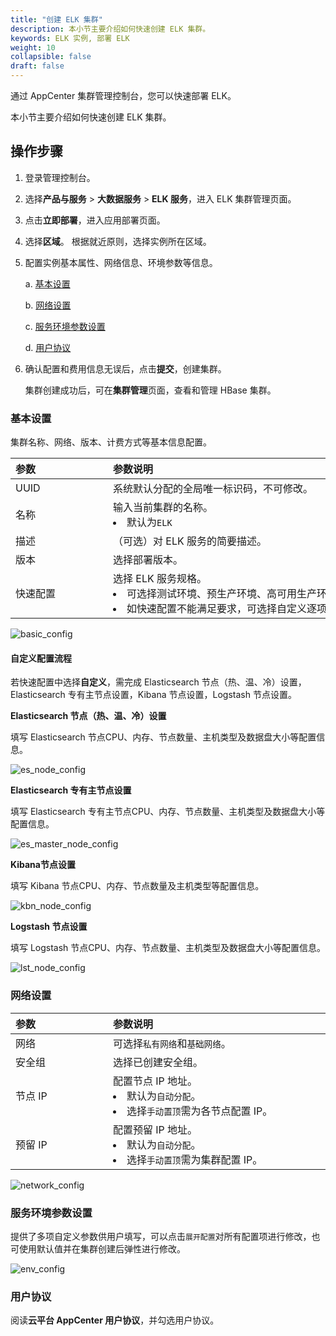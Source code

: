 ```yaml
---
title: "创建 ELK 集群"
description: 本小节主要介绍如何快速创建 ELK 集群。 
keywords: ELK 实例, 部署 ELK
weight: 10
collapsible: false
draft: false
---
```


通过 AppCenter 集群管理控制台，您可以快速部署 ELK。

本小节主要介绍如何快速创建 ELK 集群。

## 操作步骤

1. 登录管理控制台。
2. 选择**产品与服务** > **大数据服务** > **ELK 服务**，进入 ELK 集群管理页面。
3. 点击**立即部署**，进入应用部署页面。
4. 选择**区域**。
   根据就近原则，选择实例所在区域。
5. 配置实例基本属性、网络信息、环境参数等信息。
   
   a. [基本设置](#基本设置)

   b. [网络设置](#网络设置)

   c. [服务环境参数设置](#服务环境参数设置)

   d. [用户协议](#用户协议)
   
6. 确认配置和费用信息无误后，点击**提交**，创建集群。
   
   集群创建成功后，可在**集群管理**页面，查看和管理 HBase 集群。

### 基本设置

集群名称、网络、版本、计费方式等基本信息配置。

| <span style="display:inline-block;width:140px">参数</span> | <span style="display:inline-block;width:520px">参数说明</span> |
| :--------------------------------------------------------- | :----------------------------------------------------------- |
| UUID                                                       | 系统默认分配的全局唯一标识码，不可修改。                     |
| 名称                                                       | 输入当前集群的名称。<li>默认为`ELK`                          |
| 描述                                                       | （可选）对 ELK 服务的简要描述。                              |
| 版本                                                       | 选择部署版本。                                               |
| 快速配置                                                   | 选择 ELK 服务规格。<li>可选择测试环境、预生产环境、高可用生产环境、自定义。<li>如快速配置不能满足要求，可选择自定义逐项配置。 |

![basic_config](../../_images/basic_config.png)

#### 自定义配置流程

若快速配置中选择**自定义**，需完成 Elasticsearch 节点（热、温、冷）设置，Elasticsearch 专有主节点设置，Kibana 节点设置，Logstash 节点设置。

**Elasticsearch 节点（热、温、冷）设置**

填写 Elasticsearch 节点CPU、内存、节点数量、主机类型及数据盘大小等配置信息。

![es_node_config](../../_images/es_node_config.png)

**Elasticsearch 专有主节点设置**

填写 Elasticsearch 专有主节点CPU、内存、节点数量、主机类型及数据盘大小等配置信息。

![es_master_node_config](../../_images/es_master_node_config.png)

**Kibana节点设置**

填写 Kibana 节点CPU、内存、节点数量及主机类型等配置信息。

![kbn_node_config](../../_images/kbn_node_config.png)

**Logstash 节点设置**

填写 Logstash 节点CPU、内存、节点数量、主机类型及数据盘大小等配置信息。

![lst_node_config](../../_images/lst_node_config.png)

### 网络设置

| <span style="display:inline-block;width:140px">参数</span> | <span style="display:inline-block;width:520px">参数说明</span> |
| :--------------------------------------------------------- | :----------------------------------------------------------- |
|   网络     |  可选择`私有网络`和`基础网络`。  |
|   安全组     |  选择已创建安全组。  |
| 节点 IP                                                    | 配置节点 IP 地址。<li>默认为`自动分配`。<li> 选择`手动置顶`需为各节点配置 IP。 |
| 预留 IP                                                    | 配置预留 IP 地址。<li>默认为`自动分配`。<li>选择`手动置顶`需为集群配置 IP。 |

![network_config](../../_images/network_config.png)

### 服务环境参数设置

提供了多项自定义参数供用户填写，可以点击`展开配置`对所有配置项进行修改，也可使用默认值并在集群创建后弹性进行修改。

![env_config](../../_images/env_config.png)

### 用户协议

阅读**云平台 AppCenter 用户协议**，并勾选用户协议。

